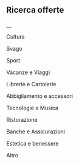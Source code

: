 ##  Ricerca offerte

__

Cultura

Svago

Sport

Vacanze e Viaggi

Librerie e Cartolerie

Abbigliamento e accessori

Tecnologie e Musica

Ristorazione

Banche e Assicurazioni

Estetica e benessere

Altro

